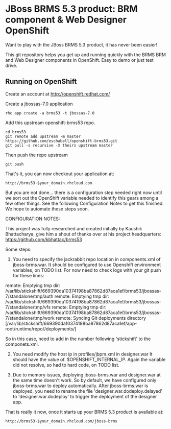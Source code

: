 JBoss BRMS 5.3 product: BRM component & Web Designer OpenShift 
==============================================================
Want to play with the JBoss BRMS 5.3 product, it has never been easier!

This git repository helps you get up and running quickly with the BRMS 
BRM and Web Designer components in OpenShift. Easy to demo or just test
drive.

Running on OpenShift
----------------------

Create an account at http://openshift.redhat.com/

Create a jbossas-7.0 application

    rhc app create -a brms53 -t jbossas-7.0

Add this upstream openshift-brms53 repo.

    cd brms53
    git remote add upstream -m master https://github.com/eschabell/openshift-brms53.git
    git pull -s recursive -X theirs upstream master
    
Then push the repo upstream

    git push

That's it, you can now checkout your application at:

    http://brms53-$your_domain.rhcloud.com

But you are not done... there is a configuration step needed right now until we sort out 
the OpenShift variable needed to identify this gears among a few other things. See the 
following Configuration Notes to get this finished. We hope to automate these steps soon.

CONFIGURATION NOTES:

This project was fully researched and created initially by Kaushik Bhattacharya, give him
a shout of thanks over at his project headquarters: https://github.com/kbhattac/brms53

Some steps:

1) You need to specify the jackrabbit repo location in components.xml of jboss-brms.war. 
   It should be configured to use Openshift environment variables, on TODO list.
   For now need to check logs with your git push for these lines:

  remote: Emptying tmp dir: /var/lib/stickshift/669390da10374198ba87862d87aca1ef/brms53/jbossas-7/standalone/tmp/auth
  remote: Emptying tmp dir: /var/lib/stickshift/669390da10374198ba87862d87aca1ef/brms53/jbossas-7/standalone/tmp/vfs
  remote: Emptying tmp dir: /var/lib/stickshift/669390da10374198ba87862d87aca1ef/brms53/jbossas-7/standalone/tmp/work
  remote: Syncing Git deployments directory [/var/lib/stickshift/669390da10374198ba87862d87aca1ef/app-root/runtime/repo//deployments/]

  So in this case, need to add in the number following 'stickshift' to the componets.xml.

2) You need modify the host ip in profiles/jbpm.xml in designer.war It should have the value of. $OPENSHIFT_INTERNAL_IP. 
   Again the variable did not resolve, so had to hard code, on TODO list.

3) Due to memory issues, deploying jboss-brms.war and designer.war at the same time doesn't work. So by default, we have
   configured only jboss-brms.war to deploy automatically. After jboss-brms.war is deployed, you need to rename the file 
   'designer.war.dodeploy.delayed' to 'designer.war.dodeploy' to trigger the deployment of the designer app.

That is really it now, once it starts up your BRMS 5.3 product is available at:

    http://brms53-$your_domain.rhcloud.com/jboss-brms

